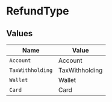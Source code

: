 # RefundType


## Values

| Name             | Value            |
| ---------------- | ---------------- |
| `Account`        | Account          |
| `TaxWithholding` | TaxWithholding   |
| `Wallet`         | Wallet           |
| `Card`           | Card             |